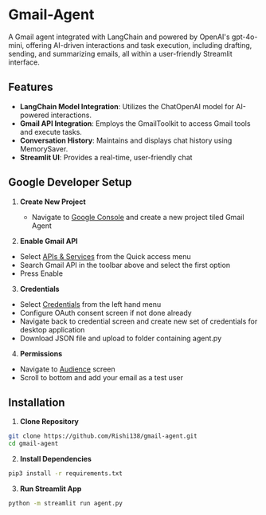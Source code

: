 # Gmail-Agent

A Gmail agent integrated with LangChain and powered by OpenAI's gpt-4o-mini, offering AI-driven interactions and task execution, including drafting, sending, and summarizing emails, all within a user-friendly Streamlit interface.

## Features
  - **LangChain Model Integration**: Utilizes the ChatOpenAI model for AI-powered interactions.
  - **Gmail API Integration**: Employs the GmailToolkit to access Gmail tools and execute tasks.
  - **Conversation History**: Maintains and displays chat history using MemorySaver.
  - **Streamlit UI**: Provides a real-time, user-friendly chat

## Google Developer Setup
1. **Create New Project**
   - Navigate to [Google Console](https://console.cloud.google.com/) and create a new project tiled Gmail Agent

3. **Enable Gmail API**
  - Select [APIs & Services](https://console.cloud.google.com/apis/dashboard?) from the Quick access menu
  - Search Gmail API in the toolbar above and select the first option
  - Press Enable

3. **Credentials**
  - Select [Credentials](https://console.cloud.google.com/apis/dashboard?) from the left hand menu
  - Configure OAuth consent screen if not done already
  - Navigate back to credential screen and create new set of credentials for desktop application
  - Download JSON file and upload to folder containing agent.py
    
4. **Permissions**
  - Navigate to [Audience](https://console.cloud.google.com/auth/audience?) screen
  - Scroll to bottom and add your email as a test user
  
## Installation
1. **Clone Repository**
```sh
git clone https://github.com/Rishi138/gmail-agent.git
cd gmail-agent
```

2. **Install Dependencies**
```sh
pip3 install -r requirements.txt
```

3. **Run Streamlit App**
```sh
python -m streamlit run agent.py 
```
